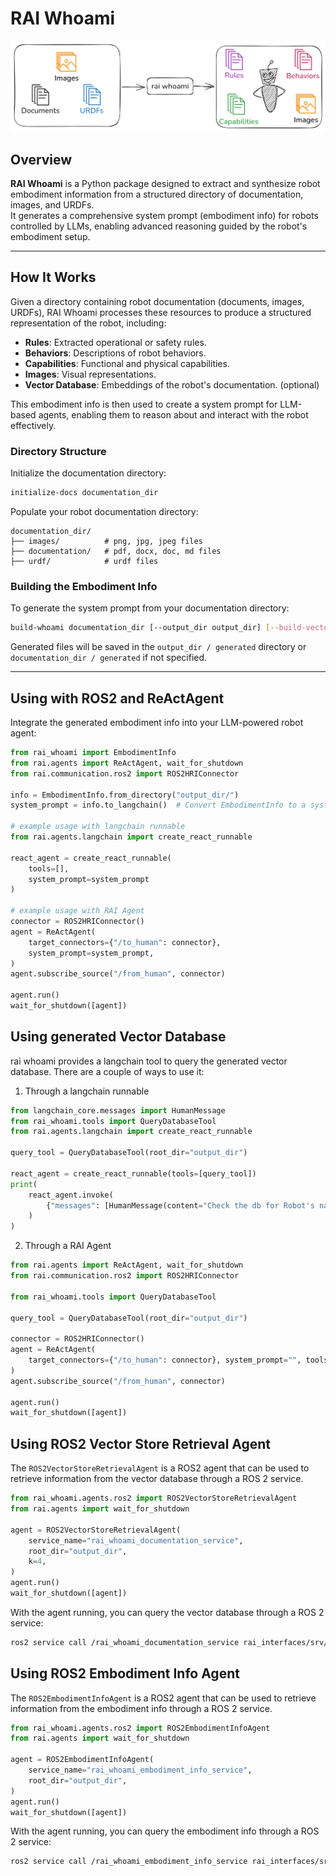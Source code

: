 # RAI Whoami

![RAI Whoami](./docs/images/rai_whoami.png)

## Overview

**RAI Whoami** is a Python package designed to extract and synthesize robot embodiment information from a structured directory of documentation, images, and URDFs.  
It generates a comprehensive system prompt (embodiment info) for robots controlled by LLMs, enabling advanced reasoning guided by the robot's embodiment setup.

---

## How It Works

Given a directory containing robot documentation (documents, images, URDFs), RAI Whoami processes these resources to produce a structured representation of the robot, including:

-   **Rules**: Extracted operational or safety rules.
-   **Behaviors**: Descriptions of robot behaviors.
-   **Capabilities**: Functional and physical capabilities.
-   **Images**: Visual representations.
-   **Vector Database**: Embeddings of the robot's documentation. (optional)

This embodiment info is then used to create a system prompt for LLM-based agents, enabling them to reason about and interact with the robot effectively.

### Directory Structure

Initialize the documentation directory:

```bash
initialize-docs documentation_dir
```

Populate your robot documentation directory:

```
documentation_dir/
├── images/          # png, jpg, jpeg files
├── documentation/   # pdf, docx, doc, md files
├── urdf/            # urdf files
```

### Building the Embodiment Info

To generate the system prompt from your documentation directory:

```bash
build-whoami documentation_dir [--output_dir output_dir] [--build-vector-db]
```

Generated files will be saved in the `output_dir / generated` directory or `documentation_dir / generated` if not specified.

---

## Using with ROS2 and ReActAgent

Integrate the generated embodiment info into your LLM-powered robot agent:

```python
from rai_whoami import EmbodimentInfo
from rai.agents import ReActAgent, wait_for_shutdown
from rai.communication.ros2 import ROS2HRIConnector

info = EmbodimentInfo.from_directory("output_dir/")
system_prompt = info.to_langchain()  # Convert EmbodimentInfo to a system prompt

# example usage with langchain runnable
from rai.agents.langchain import create_react_runnable

react_agent = create_react_runnable(
    tools=[],
    system_prompt=system_prompt
)

# example usage with RAI Agent
connector = ROS2HRIConnector()
agent = ReActAgent(
    target_connectors={"/to_human": connector},
    system_prompt=system_prompt,
)
agent.subscribe_source("/from_human", connector)

agent.run()
wait_for_shutdown([agent])
```

## Using generated Vector Database

rai whoami provides a langchain tool to query the generated vector database. There are a couple of ways to use it:

1. Through a langchain runnable

```python
from langchain_core.messages import HumanMessage
from rai_whoami.tools import QueryDatabaseTool
from rai.agents.langchain import create_react_runnable

query_tool = QueryDatabaseTool(root_dir="output_dir")

react_agent = create_react_runnable(tools=[query_tool])
print(
    react_agent.invoke(
        {"messages": [HumanMessage(content="Check the db for Robot's name")]}
    )
)
```

2. Through a RAI Agent

```python
from rai.agents import ReActAgent, wait_for_shutdown
from rai.communication.ros2 import ROS2HRIConnector

from rai_whoami.tools import QueryDatabaseTool

query_tool = QueryDatabaseTool(root_dir="output_dir")

connector = ROS2HRIConnector()
agent = ReActAgent(
    target_connectors={"/to_human": connector}, system_prompt="", tools=[query_tool]
)
agent.subscribe_source("/from_human", connector)

agent.run()
wait_for_shutdown([agent])
```

## Using ROS2 Vector Store Retrieval Agent

The `ROS2VectorStoreRetrievalAgent` is a ROS2 agent that can be used to retrieve information from the vector database through a ROS 2 service.

```python
from rai_whoami.agents.ros2 import ROS2VectorStoreRetrievalAgent
from rai.agents import wait_for_shutdown

agent = ROS2VectorStoreRetrievalAgent(
    service_name="rai_whoami_documentation_service",
    root_dir="output_dir",
    k=4,
)
agent.run()
wait_for_shutdown([agent])
```

With the agent running, you can query the vector database through a ROS 2 service:

```bash
ros2 service call /rai_whoami_documentation_service rai_interfaces/srv/VectorStoreRetrieval "query:  'maximum load'"
```

## Using ROS2 Embodiment Info Agent

The `ROS2EmbodimentInfoAgent` is a ROS2 agent that can be used to retrieve information from the embodiment info through a ROS 2 service.

```python
from rai_whoami.agents.ros2 import ROS2EmbodimentInfoAgent
from rai.agents import wait_for_shutdown

agent = ROS2EmbodimentInfoAgent(
    service_name="rai_whoami_embodiment_info_service",
    root_dir="output_dir",
)
agent.run()
wait_for_shutdown([agent])
```

With the agent running, you can query the embodiment info through a ROS 2 service:

```bash
ros2 service call /rai_whoami_embodiment_info_service rai_interfaces/srv/EmbodimentInfo
```
